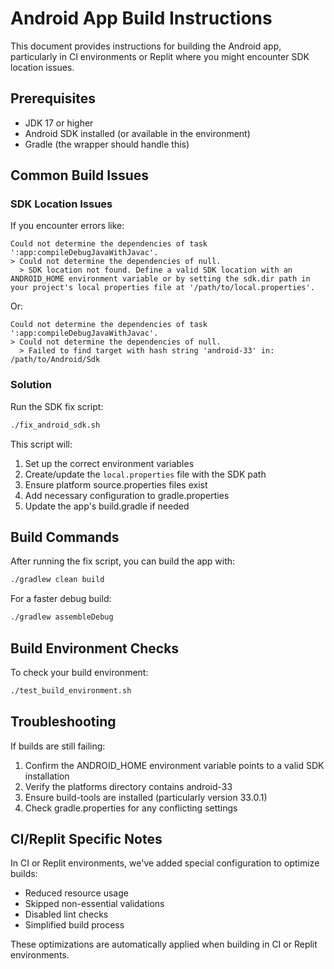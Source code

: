 # Android App Build Instructions

This document provides instructions for building the Android app, particularly in CI environments or Replit where you might encounter SDK location issues.

## Prerequisites

- JDK 17 or higher
- Android SDK installed (or available in the environment)
- Gradle (the wrapper should handle this)

## Common Build Issues

### SDK Location Issues

If you encounter errors like:

```
Could not determine the dependencies of task ':app:compileDebugJavaWithJavac'.
> Could not determine the dependencies of null.
  > SDK location not found. Define a valid SDK location with an ANDROID_HOME environment variable or by setting the sdk.dir path in your project's local properties file at '/path/to/local.properties'.
```

Or:

```
Could not determine the dependencies of task ':app:compileDebugJavaWithJavac'.
> Could not determine the dependencies of null.
  > Failed to find target with hash string 'android-33' in: /path/to/Android/Sdk
```

### Solution

Run the SDK fix script:

```bash
./fix_android_sdk.sh
```

This script will:
1. Set up the correct environment variables
2. Create/update the `local.properties` file with the SDK path
3. Ensure platform source.properties files exist
4. Add necessary configuration to gradle.properties
5. Update the app's build.gradle if needed

## Build Commands

After running the fix script, you can build the app with:

```bash
./gradlew clean build
```

For a faster debug build:

```bash
./gradlew assembleDebug
```

## Build Environment Checks

To check your build environment:

```bash
./test_build_environment.sh
```

## Troubleshooting

If builds are still failing:

1. Confirm the ANDROID_HOME environment variable points to a valid SDK installation
2. Verify the platforms directory contains android-33
3. Ensure build-tools are installed (particularly version 33.0.1)
4. Check gradle.properties for any conflicting settings

## CI/Replit Specific Notes

In CI or Replit environments, we've added special configuration to optimize builds:
- Reduced resource usage
- Skipped non-essential validations
- Disabled lint checks
- Simplified build process

These optimizations are automatically applied when building in CI or Replit environments.